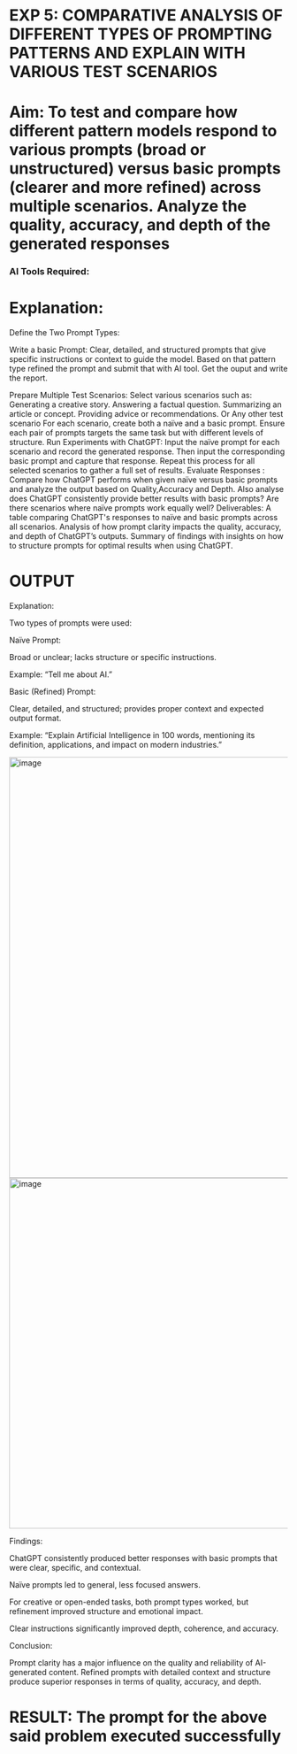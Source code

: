 

# EXP 5: COMPARATIVE ANALYSIS OF DIFFERENT TYPES OF PROMPTING PATTERNS AND EXPLAIN WITH VARIOUS TEST SCENARIOS

# Aim: To test and compare how different pattern models respond to various prompts (broad or unstructured) versus basic prompts (clearer and more refined) across multiple scenarios.  Analyze the quality, accuracy, and depth of the generated responses 

### AI Tools Required: 

# Explanation: 
Define the Two Prompt Types:

Write a basic Prompt: Clear, detailed, and structured prompts that give specific instructions or context to guide the model.
Based on that pattern type refined the prompt and submit that with AI tool.
Get the ouput and write the report.

Prepare Multiple Test Scenarios:
Select various scenarios such as:
Generating a creative story.
Answering a factual question.
Summarizing an article or concept.
Providing advice or recommendations.
Or Any other test scenario
For each scenario, create both a naïve and a basic prompt. Ensure each pair of prompts targets the same task but with different levels of structure.
Run Experiments with ChatGPT:
Input the naïve prompt for each scenario and record the generated response.
Then input the corresponding basic prompt and capture that response.
Repeat this process for all selected scenarios to gather a full set of results.
Evaluate Responses : 
	Compare how ChatGPT performs when given naïve versus basic prompts and analyze the output based on Quality,Accuracy and Depth. Also analyse does ChatGPT consistently provide better results with basic prompts? Are there scenarios where naïve prompts work equally well?
Deliverables:
A table comparing ChatGPT's responses to naïve and basic prompts across all scenarios.
Analysis of how prompt clarity impacts the quality, accuracy, and depth of ChatGPT’s outputs.
Summary of findings with insights on how to structure prompts for optimal results when using ChatGPT.


# OUTPUT

Explanation:

Two types of prompts were used:

Naïve Prompt:

Broad or unclear; lacks structure or specific instructions.

Example: “Tell me about AI.”

Basic (Refined) Prompt:

Clear, detailed, and structured; provides proper context and expected output format.

Example: “Explain Artificial Intelligence in 100 words, mentioning its definition, applications, and impact on modern industries.”

<img width="1045" height="761" alt="image" src="https://github.com/user-attachments/assets/2bf5259c-2ebd-4ec7-b2c0-a5d9113244a9" />

<img width="1047" height="634" alt="image" src="https://github.com/user-attachments/assets/846224e9-7f0b-4ad4-8ce2-9e88a125e1d6" />

Findings:

ChatGPT consistently produced better responses with basic prompts that were clear, specific, and contextual.

Naïve prompts led to general, less focused answers.

For creative or open-ended tasks, both prompt types worked, but refinement improved structure and emotional impact.

Clear instructions significantly improved depth, coherence, and accuracy.

Conclusion:

Prompt clarity has a major influence on the quality and reliability of AI-generated content. Refined prompts with detailed context and structure produce superior responses in terms of quality, accuracy, and depth.


# RESULT: The prompt for the above said problem executed successfully
